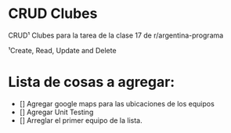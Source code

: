 # CRUD Clubes
CRUD¹ Clubes para la tarea de la clase 17 de r/argentina-programa

¹Create, Read, Update and Delete

# Lista de cosas a agregar:
- [] Agregar google maps para las ubicaciones de los equipos
- [] Agregar Unit Testing
- [] Arreglar el primer equipo de la lista.

